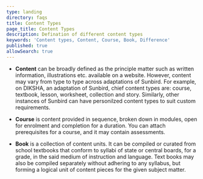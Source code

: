 ```yaml
---
type: landing
directory: faqs
title: Content Types
page_title: Content Types
description: Defination of different content types
keywords: 'Content types, Content, Course, Book, Difference'
published: true
allowSearch: true
---
```


- **Content** can be broadly defined as the principle matter such as written information, illustrations etc. available on a website. However, content may vary from type to type across adaptations of Sunbird. For example, on DIKSHA, an adaptation of Sunbird, chief content types are: course, textbook, lesson, worksheet, collection and story. Similarly, other instances of Sunbird can have personilzed content types to suit custom requirements.

- **Course** is content provided in sequence, broken down in modules, open for enrolment and completion for a duration. You can attach prerequisites for a course, and it may contain assessments.

- **Book** is a collection of content units. It can be compiled or curated from school textbooks that conform to syllabi of state or central boards, for a grade, in the said medium of instruction and language. Text books may also be compiled separately without adhering to any syllabus, but forming a logical unit of content pieces for the given subject matter.
